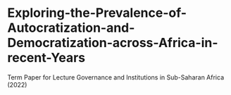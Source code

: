 # Exploring-the-Prevalence-of-Autocratization-and-Democratization-across-Africa-in-recent-Years
Term Paper for Lecture Governance and Institutions in Sub-Saharan Africa (2022)
